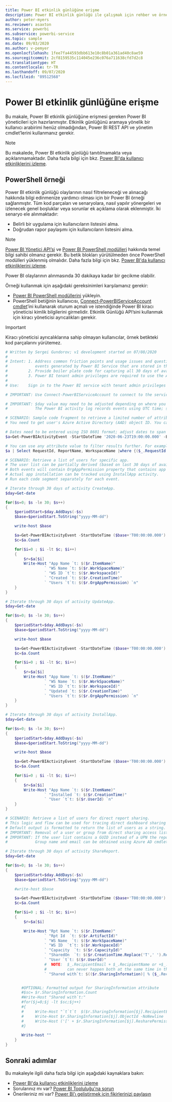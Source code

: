 ```yaml
---
title: Power BI etkinlik günlüğüne erişme
description: Power BI etkinlik günlüğü ile çalışmak için rehber ve örnek PowerShell betiği kodu.
author: peter-myers
ms.reviewer: asaxton
ms.service: powerbi
ms.subservice: powerbi-service
ms.topic: sample
ms.date: 09/03/2020
ms.author: v-pemyer
ms.openlocfilehash: 1fee7fa44593dbb613e10c8b01a361ad40c8ae59
ms.sourcegitcommit: 2cf8159535c114045e236c076a711638cfd7d2c8
ms.translationtype: HT
ms.contentlocale: tr-TR
ms.lasthandoff: 09/07/2020
ms.locfileid: "89512568"
---
```

# <a name="access-the-power-bi-activity-log"></a>Power BI etkinlik günlüğüne erişme

Bu makale, Power BI etkinlik günlüğüne erişmesi gereken Power BI yöneticileri için hazırlanmıştır. Etkinlik günlüğünü aramaya yönelik bir kullanıcı arabirimi henüz olmadığından, Power BI REST API ve yönetim cmdlet’lerini kullanmanız gerekir.

> [!NOTE]
> Bu makalede, Power BI etkinlik günlüğü tanıtılmamakta veya açıklanmamaktadır. Daha fazla bilgi için bkz. [Power BI'da kullanıcı etkinliklerini izleme](../admin/service-admin-auditing.md#use-the-activity-log).

## <a name="powershell-sample"></a>PowerShell örneği

Power BI etkinlik günlüğü olaylarının nasıl filtreleneceği ve alınacağı hakkında bilgi edinmenize yardımcı olması için bir Power BI örneği sağlanmıştır. Tüm kod parçaları ve senaryolara, nasıl yapılır yönergeleri ve izlenecek genel boşluklar veya sorunlar ek açıklama olarak eklenmiştir. İki senaryo ele alınmaktadır:

- Belirli bir uygulama için kullanıcıların listesini alma.
- Doğrudan rapor paylaşımı için kullanıcıların listesini alma.

> [!NOTE]
> [Power BI Yönetici API’si](/rest/api/power-bi/admin) ve [Power BI PowerShell modülleri](/powershell/power-bi/overview?view=powerbi-ps) hakkında temel bilgi sahibi olmanız gerekir. Bu betik blokları yürütülmeden önce PowerShell modülleri yüklenmiş olmalıdır. Daha fazla bilgi için bkz. [Power BI'da kullanıcı etkinliklerini izleme](../admin/service-admin-auditing.md#use-the-activity-log).
>
> Power BI olaylarının alınmasında 30 dakikaya kadar bir gecikme olabilir.

Örneği kullanmak için aşağıdaki gereksinimleri karşılamanız gerekir:

- [Power BI PowerShell modüllerini](/powershell/power-bi/overview) yükleyin.
- PowerShell betiğinin kullanıcısı, [Connect-PowerBIServiceAccount cmdlet](/powershell/module/microsoftpowerbimgmt.profile/connect-powerbiserviceaccount)’ini kullanarak oturum açmalı ve istendiğinde Power BI kiracı yöneticisi kimlik bilgilerini girmelidir. Etkinlik Günlüğü API’sini kullanmak için kiracı yöneticisi ayrıcalıkları gerekir.

> [!IMPORTANT]
> Kiracı yöneticisi ayrıcalıklarına sahip olmayan kullanıcılar, örnek betikteki kod parçalarını yürütemez.

```powershell
# Written by Sergei Gundorov; v1 development started on 07/08/2020
#
# Intent: 1. Address common friction points and usage issues and questions related to the
#            events generated by Power BI Service that are stored in the activity log.
#         2. Provide boiler plate code for capturing all 30 days of available data.
#         3. Power BI tenant admin privileges are required to use the Activity Log API.
#
# Use:    Sign in to the Power BI service with tenant admin privileges and execute specific segment one at a time.

# IMPORTANT: Use Connect-PowerBIServiceAccount to connect to the service before running individual code segments.

# IMPORTANT: $day value may need to be adjusted depending on where you're located in the world relative to UTC.
#            The Power BI activity log records events using UTC time; so add or subtract days according to your global location.

# SCENARIO: Sample code fragment to retrieve a limited number of attributes for specific events for specific user report viewing activity.
# You need to get user's Azure Active Directory (AAD) object ID. You can use this Azure AD cmdlet: https://docs.microsoft.com/powershell/module/azuread/get-azureaduser?view=azureadps-2.0

# Dates need to be entered using ISO 8601 format; adjust dates to span no more than 24 hours.
$a=Get-PowerBIActivityEvent -StartDateTime '2020-06-23T19:00:00.000' -EndDateTime '2020-06-23T20:59:59.999' -ActivityType 'ViewReport' -User [USER AAD ObjectId GUID] | ConvertFrom-Json

# You can use any attribute value to filter results further. For example, a specific event request Id can be used to analyze just one specific event.
$a | Select RequestId, ReportName, WorkspaceName |where {($_.RequestId -eq '[RequestId GUID of the event]')}

# SCENARIO: Retrieve a list of users for specific app.
# The user list can be partially derived (based on last 30 days of available activity) by combining data for two events: CreateApp and UpdateApp.
# Both events will contain OrgAppPermission property that contains app user access list.
# Actual app installation can be tracked using InstallApp activity.
# Run each code segment separately for each event.

# Iterate through 30 days of activity CreateApp.
$day=Get-date

for($s=0; $s -le 30; $s++)
{
    $periodStart=$day.AddDays(-$s)
    $base=$periodStart.ToString("yyyy-MM-dd")

    write-host $base

    $a=Get-PowerBIActivityEvent -StartDateTime ($base+'T00:00:00.000') -EndDateTime ($base+'T23:59:59.999') -ActivityType 'CreateApp' -ResultType JsonString | ConvertFrom-Json
    $c=$a.Count

    for($i=0 ; $i -lt $c; $i++)
    {
        $r=$a[$i]
        Write-Host "App Name `t: $($r.ItemName)"
                 ` "WS Name `t: $($r.WorkSpaceName)"
                 ` "WS ID `t`t: $($r.WorkspaceId)"
                 ` "Created `t: $($r.CreationTime)"
                 ` "Users `t`t: $($r.OrgAppPermission) `n"
    }
}

# Iterate through 30 days of activity UpdateApp.
$day=Get-date

for($s=0; $s -le 30; $s++)
{
    $periodStart=$day.AddDays(-$s)
    $base=$periodStart.ToString("yyyy-MM-dd")

    write-host $base

    $a=Get-PowerBIActivityEvent -StartDateTime ($base+'T00:00:00.000') -EndDateTime ($base+'T23:59:59.999') -ActivityType 'UpdateApp' -ResultType JsonString | ConvertFrom-Json
    $c=$a.Count

    for($i=0 ; $i -lt $c; $i++)
    {
        $r=$a[$i]
        Write-Host "App Name `t: $($r.ItemName)"
                 ` "WS Name `t: $($r.WorkSpaceName)"
                 ` "WS ID `t`t: $($r.WorkspaceId)"
                 ` "Updated `t: $($r.CreationTime)"
                 ` "Users `t`t: $($r.OrgAppPermission) `n"
    }
}

# Iterate through 30 days of activity InstallApp.
$day=Get-date

for($s=0; $s -le 30; $s++)
{
    $periodStart=$day.AddDays(-$s)
    $base=$periodStart.ToString("yyyy-MM-dd")

    write-host $base

    $a=Get-PowerBIActivityEvent -StartDateTime ($base+'T00:00:00.000') -EndDateTime ($base+'T23:59:59.999') -ActivityType 'InstallApp' -ResultType  JsonString | ConvertFrom-Json
    $c=$a.Count

    for($i=0 ; $i -lt $c; $i++)
    {
        $r=$a[$i]
        Write-Host "App Name `t: $($r.ItemName)"
                 ` "Installed `t: $($r.CreationTime)"
                 ` "User `t`t: $($r.UserId) `n"
    }
}

# SCENARIO: Retrieve a list of users for direct report sharing.
# This logic and flow can be used for tracing direct dashboard sharing by substituting activity type.
# Default output is formatted to return the list of users as a string. There is commented out code block to get multi-line user list.
# IMPORTANT: Removal of a user or group from direct sharing access list event is not tracked. For this reason, the list may be not accurate.
# IMPORTANT: If the user list contains a GUID instead of a UPN the report was shared to a group.
#            Group name and email can be obtained using Azure AD cmdlets using captured ObjectId GUID.

# Iterate through 30 days of activity ShareReport.
$day=Get-date

for($s=0; $s -le 30; $s++)
{
    $periodStart=$day.AddDays(-$s)
    $base=$periodStart.ToString("yyyy-MM-dd")

    #write-host $base

    $a=Get-PowerBIActivityEvent -StartDateTime ($base+'T00:00:00.000') -EndDateTime ($base+'T23:59:59.999') -ActivityType 'ShareReport' -ResultType JsonString | ConvertFrom-Json
    $c=$a.Count

    for($i=0 ; $i -lt $c; $i++)
    {
        $r=$a[$i]

        Write-Host "Rpt Name `t: $($r.ItemName)"
                 ` "Rpt Id  `t: $($r.ArtifactId)"
                 ` "WS Name  `t: $($r.WorkSpaceName)"
                 ` "WS ID  `t`t: $($r.WorkspaceId)"
                 ` "Capacity  `t: $($r.CapacityId)"
                 ` "SharedOn  `t: $($r.CreationTime.Replace('T',' ').Replace('Z',''))"
                 ` "User `t`t: $($r.UserId)"
                 #  NOTE:  $_.RecipientEmail + $_.RecipientName or +$_.ObjectId is the case for group sharing
                 #         can never happen both at the same time in the same JSON record
                 ` "Shared with`t: $(($r.SharingInformation)| % {$_.RecipientEmail + $_.ObjectId +'[' + $_.ResharePermission +']'})"


       #OPTIONAL: Formatted output for SharingInformation attribute
       #$sc= $r.SharingInformation.Count
       #Write-Host "Shared with`t:"
       #for($j=0;$j -lt $sc;$j++)
       #{
       #     Write-Host "`t`t`t  $($r.SharingInformation[$j].RecipientEmail)" -NoNewline
       #     Write-Host $r.SharingInformation[$j].ObjectId -NoNewline
       #     Write-Host ('[' + $r.SharingInformation[$j].ResharePermission +']')
       #}

       Write-host ""
    }
}
```

## <a name="next-steps"></a>Sonraki adımlar

Bu makaleyle ilgili daha fazla bilgi için aşağıdaki kaynaklara bakın:

- [Power BI'da kullanıcı etkinliklerini izleme](../admin/service-admin-auditing.md#use-the-activity-log)
- Sorularınız mı var? [Power BI Topluluğu'na sorun](https://community.powerbi.com/)
- Önerileriniz mi var? [Power BI'ı geliştirmek için fikirlerinizi paylaşın](https://ideas.powerbi.com/)
